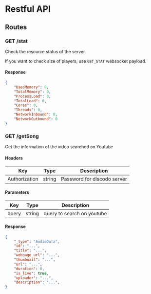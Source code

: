# Restful API

## Routes

### GET /stat

Check the resource status of the server.

If you want to check size of players, use `GET_STAT` websocket payload.

#### Response

```json
{
    "UsedMemory": 0,
    "TotalMemory": 0,
    "ProcessLoad": 0,
    "TotalLoad": 0,
    "Cores": 0,
    "Threads": 0,
    "NetworkInbound": 0,
    "NetworkOutbound": 0
}
```

### GET /getSong

Get the information of the video searched on Youtube

#### Headers

|Key|Type|Description|
|---|----|-----------|
|Authorization|string|Password for discodo server|

#### Parameters

|Key|Type|Description|
|---|----|-----------|
|query|string|query to search on youtube|

#### Response

```json
{
    "_type": "AudioData",
    "id": "...",
    "title": "...",
    "webpage_url": "...",
    "thumbnail": "...",
    "url": "...",
    "duration": 0,
    "is_live": true,
    "uploader": "...",
    "description": "...",
}
```